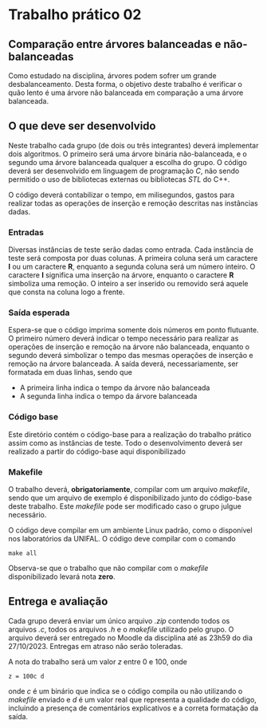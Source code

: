 # Trabalho prático 02
## Comparação entre árvores balanceadas e não-balanceadas

Como estudado na disciplina, árvores podem sofrer um grande desbalanceamento. Desta forma, o objetivo deste trabalho é verificar o quão lento é uma árvore não balanceada em comparação a uma árvore balanceada.

## O que deve ser desenvolvido
Neste trabalho cada grupo (de dois ou três integrantes) deverá implementar dois algoritmos. O primeiro será uma árvore binária não-balanceada, e o segundo uma árvore balanceada qualquer a escolha do grupo. O código deverá ser desenvolvido em linguagem de programação *C*, não sendo permitido o uso de bibliotecas externas ou bibliotecas *STL* do C++.

O código deverá contabilizar o tempo, em milisegundos, gastos para realizar todas as operações de inserção e remoção descritas nas instâncias dadas.

### Entradas
Diversas instâncias de teste serão dadas como entrada. Cada instância de teste será composta por duas colunas. A primeira coluna será um caractere __I__ ou um caractere __R__, enquanto a segunda coluna será um número inteiro. O caractere __I__ significa uma inserção na árvore, enquanto o caractere __R__ simboliza uma remoção. O inteiro a ser inserido ou removido será aquele que consta na coluna logo a frente.


### Saída esperada
Espera-se que o código imprima somente dois números em ponto flutuante. O primeiro número deverá indicar o tempo necessário para realizar as operações de inserção e remoção na árvore não balanceada, enquanto o segundo deverá simbolizar o tempo das mesmas operações de inserção e remoção na árvore balanceada.
A saída deverá, necessariamente, ser formatada em duas linhas, sendo que
 - A primeira linha indica o tempo da árvore não balanceada
 - A segunda linha indica o tempo da árvore balanceada

### Código base
Este diretório contém o código-base para a realização do trabalho prático assim como as instâncias de teste. Todo o desenvolvimento deverá ser realizado a partir do código-base aqui disponibilizado

### Makefile
O trabalho deverá, **obrigatoriamente**, compilar com um arquivo *makefile*, sendo que um arquivo de exemplo é disponibilizado junto do código-base deste trabalho. Este *makefile* pode ser modificado caso o grupo julgue necessário. 

O código deve compilar em um ambiente Linux padrão, como o disponível nos laboratórios da UNIFAL. O código deve compilar com o comando

    make all

Observa-se que o trabalho que não compilar com o *makefile* disponibilizado levará nota **zero**. 

## Entrega e avaliação

Cada grupo deverá enviar um único arquivo *.zip* contendo todos os arquivos *.c*, todos os arquivos *.h* e o *makefile* utilizado pelo grupo. O arquivo deverá ser entregado no Moodle da disciplina até as 23h59 do dia 27/10/2023. Entregas em atraso não serão toleradas.

A nota do trabalho será um valor $z$ entre $0$ e $100$, onde

    z = 100c d

onde $c$ é um binário que indica se o código compila ou não utilizando o *makefile* enviado e $d$ é um valor real que representa a qualidade do código, incluindo a presença de comentários explicativos e a correta formatação da saída. 

